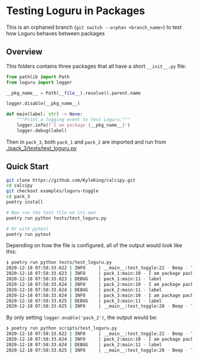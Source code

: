 # Testing Loguru in Packages

This is an orphaned branch (`git switch --orphan <branch_name>`) to test how Loguru behaves between packages

## Overview

This folders contains three packages that all have a short `__init__.py` file:

```py
from pathlib import Path
from loguru import logger

__pkg_name__ = Path(__file__).resolve().parent.name

logger.disable(__pkg_name__)

def main(label: str) -> None:
    """Print a logging event to test Loguru."""
    logger.info(f'I am package {__pkg_name__}')
    logger.debug(label)
```

Then in `pack_3`, both `pack_1` and `pack_2` are imported and run from [./pack_3/tests/test_loguru.py](./pack_3/tests/test_loguru.py)

## Quick Start

```sh
git clone https://github.com/KyleKing/calcipy.git
cd calcipy
git checkout examples/loguru-toggle
cd pack_3
poetry install

# Now run the test file on its own
poetry run python tests/test_loguru.py

# Or with pytest
poetry run pytest
```

Depending on how the file is configured, all of the output would look like this:

```sh
❯ poetry run python tests/test_loguru.py
2020-12-18 07:58:33.622 | INFO     | __main__:test_toggle:22 - Beep - Testing Start
2020-12-18 07:58:33.623 | INFO     | pack_1:main:10 - I am package pack_1
2020-12-18 07:58:33.623 | DEBUG    | pack_1:main:11 - label
2020-12-18 07:58:33.624 | INFO     | pack_2:main:10 - I am package pack_2
2020-12-18 07:58:33.624 | DEBUG    | pack_2:main:11 - label
2020-12-18 07:58:33.624 | INFO     | pack_3:main:10 - I am package pack_3
2020-12-18 07:58:33.625 | DEBUG    | pack_3:main:11 - label
2020-12-18 07:58:33.625 | INFO     | __main__:test_toggle:28 - Beep - Testing Complete
```

By only setting `logger.enable('pack_2')`, the output would be:

```sh
❯ poetry run python scripts/test_loguru.py
2020-12-18 07:58:33.622 | INFO     | __main__:test_toggle:22 - Beep - Testing Start
2020-12-18 07:58:33.624 | INFO     | pack_2:main:10 - I am package pack_2
2020-12-18 07:58:33.624 | DEBUG    | pack_2:main:11 - label
2020-12-18 07:58:33.625 | INFO     | __main__:test_toggle:28 - Beep - Testing Complete
```
